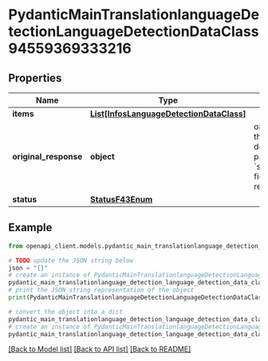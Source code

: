 # PydanticMainTranslationlanguageDetectionLanguageDetectionDataClass94559369333216


## Properties

Name | Type | Description | Notes
------------ | ------------- | ------------- | -------------
**items** | [**List[InfosLanguageDetectionDataClass]**](InfosLanguageDetectionDataClass.md) |  | [optional] 
**original_response** | **object** | original response sent by the provider, hidden by default, show it by passing the &#x60;show_original_response&#x60; field to &#x60;true&#x60; in your request | [optional] 
**status** | [**StatusF43Enum**](StatusF43Enum.md) |  | 

## Example

```python
from openapi_client.models.pydantic_main_translationlanguage_detection_language_detection_data_class94559369333216 import PydanticMainTranslationlanguageDetectionLanguageDetectionDataClass94559369333216

# TODO update the JSON string below
json = "{}"
# create an instance of PydanticMainTranslationlanguageDetectionLanguageDetectionDataClass94559369333216 from a JSON string
pydantic_main_translationlanguage_detection_language_detection_data_class94559369333216_instance = PydanticMainTranslationlanguageDetectionLanguageDetectionDataClass94559369333216.from_json(json)
# print the JSON string representation of the object
print(PydanticMainTranslationlanguageDetectionLanguageDetectionDataClass94559369333216.to_json())

# convert the object into a dict
pydantic_main_translationlanguage_detection_language_detection_data_class94559369333216_dict = pydantic_main_translationlanguage_detection_language_detection_data_class94559369333216_instance.to_dict()
# create an instance of PydanticMainTranslationlanguageDetectionLanguageDetectionDataClass94559369333216 from a dict
pydantic_main_translationlanguage_detection_language_detection_data_class94559369333216_form_dict = pydantic_main_translationlanguage_detection_language_detection_data_class94559369333216.from_dict(pydantic_main_translationlanguage_detection_language_detection_data_class94559369333216_dict)
```
[[Back to Model list]](../README.md#documentation-for-models) [[Back to API list]](../README.md#documentation-for-api-endpoints) [[Back to README]](../README.md)


